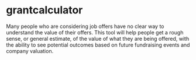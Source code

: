 # grantcalculator
Many people who are considering job offers have no clear way to understand the value of their offers.  This tool will help people get a rough sense, or general estimate, of the value of what they are being offered, with the ability to see potential outcomes based on future fundraising events and company valuation.
